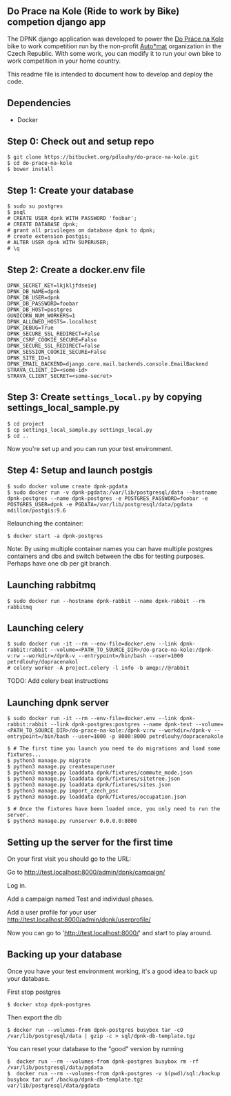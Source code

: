 Do Prace na Kole (Ride to work by Bike) competion django app
------------------------------------------------------------

The DPNK django application was developed to power the [Do Práce na Kole](https://www.dopracenakole.cz) bike to work competition run by the non-profit [Auto*mat](https://www.auto-mat.cz/) organization in the Czech Republic. With some work, you can modify it to run your own bike to work competition in your home country.

This readme file is intended to document how to develop and deploy the code.

Dependencies
------------

 - Docker

Step 0: Check out and setup repo
--------------------------------

    $ git clone https://bitbucket.org/pdlouhy/do-prace-na-kole.git
    $ cd do-prace-na-kole
    $ bower install

Step 1: Create your database
----------------------------

    $ sudo su postgres
    $ psql
    # CREATE USER dpnk WITH PASSWORD 'foobar';
    # CREATE DATABASE dpnk;
    # grant all privileges on database dpnk to dpnk;
    # create extension postgis;
    # ALTER USER dpnk WITH SUPERUSER;
    # \q

Step 2: Create a docker.env file
--------------------------------

    DPNK_SECRET_KEY=lkjkljfdseioj
    DPNK_DB_NAME=dpnk
    DPNK_DB_USER=dpnk
    DPNK_DB_PASSWORD=foobar
    DPNK_DB_HOST=postgres
    GUNICORN_NUM_WORKERS=1
    DPNK_ALLOWED_HOSTS=.localhost
    DPNK_DEBUG=True
    DPNK_SECURE_SSL_REDIRECT=False
    DPNK_CSRF_COOKIE_SECURE=False
    DPNK_SECURE_SSL_REDIRECT=False
    DPNK_SESSION_COOKIE_SECURE=False
    DPNK_SITE_ID=1
    DPNK_EMAIL_BACKEND=django.core.mail.backends.console.EmailBackend
    STRAVA_CLIENT_ID=<some-id>
    STRAVA_CLIENT_SECRET=<some-secret>

Step 3: Create `settings_local.py` by copying settings_local_sample.py
--------------------------------------------------------------------------

    $ cd project
    $ cp settings_local_sample.py settings_local.py
    $ cd ..

Now you're set up and you can run your test environment.

Step 4: Setup and launch postgis
--------------------------------

    $ sudo docker volume create dpnk-pgdata
    $ sudo docker run -v dpnk-pgdata:/var/lib/postgresql/data --hostname dpnk-postgres --name dpnk-postgres -e POSTGRES_PASSWORD=foobar -e POSTGRES_USER=dpnk -e PGDATA=/var/lib/postgresql/data/pgdata mdillon/postgis:9.6

Relaunching the container:

    $ docker start -a dpnk-postgres

Note: By using multiple container names you can have multiple postgres containers and dbs and switch between the dbs for testing purposes. Perhaps have one db per git branch.

Launching rabbitmq
-----------------

    $ sudo docker run --hostname dpnk-rabbit --name dpnk-rabbit --rm rabbitmq

Launching celery
----------------
    $ sudo docker run -it --rm --env-file=docker.env --link dpnk-rabbit:rabbit --volume=<PATH_TO_SOURCE_DIR>/do-prace-na-kole:/dpnk-v:rw --workdir=/dpnk-v --entrypoint=/bin/bash --user=1000 petrdlouhy/dopracenakol
    # celery worker -A project.celery -l info -b amqp://@rabbit

TODO: Add celery beat instructions

Launching dpnk server
---------------------

    $ sudo docker run -it --rm --env-file=docker.env --link dpnk-rabbit:rabbit --link dpnk-postgres:postgres --name dpnk-test --volume=<PATH_TO_SOURCE_DIR>/do-prace-na-kole:/dpnk-v:rw --workdir=/dpnk-v --entrypoint=/bin/bash --user=1000 -p 8000:8000 petrdlouhy/dopracenakole

    $ # The first time you launch you need to do migrations and load some fixtures...
    $ python3 manage.py migrate
    $ python3 manage.py createsuperuser
    $ python3 manage.py loaddata dpnk/fixtures/commute_mode.json
    $ python3 manage.py loaddata dpnk/fixtures/sitetree.json
    $ python3 manage.py loaddata dpnk/fixtures/sites.json
    $ python3 manage.py import_czech_psc
    $ python3 manage.py loaddata dpnk/fixtures/occupation.json

    $ # Once the fixtures have been loaded once, you only need to run the server.
    $ python3 manage.py runserver 0.0.0.0:8000

Setting up the server for the first time
----------------------------------------

On your first visit you should go to the URL:

Go to <http://test.localhost:8000/admin/dpnk/campaign/>

Log in.

Add a campaign named Test and individual phases.

Add a user profile for your user <http://test.localhost:8000/admin/dpnk/userprofile/>

Now you can go to 'http://test.localhost:8000/' and start to play around.

Backing up your database
------------------------

Once you have your test environment working, it's a good idea to back up your database.

First stop postgres

    $ docker stop dpnk-postgres

Then export the db

    $ docker run --volumes-from dpnk-postgres busybox tar -cO /var/lib/postgresql/data | gzip -c > sql/dpnk-db-template.tgz

You can reset your database to the "good" version by running

    $  docker run --rm --volumes-from dpnk-postgres busybox rm -rf /var/lib/postgresql/data/pgdata
    $  docker run --rm --volumes-from dpnk-postgres -v $(pwd)/sql:/backup busybox tar xvf /backup/dpnk-db-template.tgz var/lib/postgresql/data/pgdata

